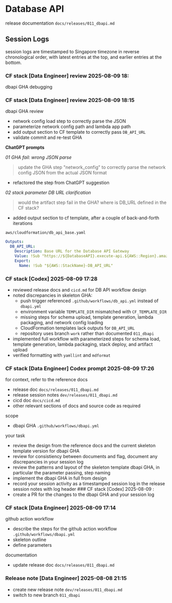 # Database API

release documentation `docs/releases/011_dbapi.md`

## Session Logs

session logs are timestamped to Singapore timezone in reverse chronological order, with latest entries at the top, and earlier entries at the bottom.

### CF stack [Data Engineer] review 2025-08-09 18:<MM>
dbapi GHA debugging




### CF stack [Data Engineer] review 2025-08-09 18:15
dbapi GHA review

 - network config load step to correctly parse the JSON
 - parameterize network config path and lambda app path
 - add output section to CF template to correctly pass `DB_API_URL`
 - validate commit and re-test GHA

__ChatGPT prompts__

_01 GHA fail: wrong JSON parse_

>update the GHA step "network_config" to correctly parse the network config JSON from the actual JSON format

- refactored the step from ChatGPT suggestion

_02 stack parameter DB URL clarification_

>would the artifact step fail in the GHA? where is DB_URL defined in the CF stack?

- added output section to cf template, after a couple of back-and-forth iterations

`aws/cloudformation/db_api_base.yaml`

```yaml
Outputs:
  DB_API_URL:
    Description: Base URL for the Database API Gateway
    Value: !Sub "https://${DatabaseAPI}.execute-api.${AWS::Region}.amazonaws.com/prod"
    Export:
      Name: !Sub "${AWS::StackName}-DB_API_URL"

```

### CF stack [Codex] 2025-08-09 17:28

- reviewed release docs and `cicd.md` for DB API workflow design
- noted discrepancies in skeleton GHA:
  - push trigger referenced `.github/workflows/db_api.yml` instead of `dbapi.yml`
  - environment variable `TEMPLATE_DIR` mismatched with `CF_TEMPLATE_DIR`
  - missing steps for schema upload, template generation, lambda packaging, and network config loading
  - CloudFormation templates lack outputs for `DB_API_URL`
  - repository uses branch `work` rather than documented `011_dbapi`
- implemented full workflow with parameterized steps for schema load, template generation, lambda packaging, stack deploy, and artifact upload
- verified formatting with `yamllint` and `mdformat`

### CF stack [Data Engineer] Codex prompt 2025-08-09 17:26

for context, refer to the reference docs

- release doc `docs/releases/011_dbapi.md`
- release session notes `dev/releases/011_dbapi.md`
- cicd doc `docs/cicd.md`
- other relevant sections of docs and source code as required

scope

- dbapi GHA `.github/workflows/dbapi.yml`

your task

- review the design from the reference docs and the current skeleton template version for dbapi GHA
- review for consistiency between documents and flag, document any discrepancies in your session log
- review the patterns and layout of the skeleton template dbapi GHA, in particular the parameter passing, step naming
- implement the dbapi GHA in full from design
- record your session activity as a timestamped session log in the release session notes with log header ### CF stack [Codex] 2025-08-09 <HH>:<MM>
- create a PR for the changes to the dbapi GHA and your session log

### CF stack [Data Engineer] 2025-08-09 17:14

github action workflow

- describe the steps for the github action workflow `.github/workflows/dbapi.yml`
- skeleton outline
- define parameters

documentation

- update release doc `docs/releases/011_dbapi.md`

### Release note [Data Engineer] 2025-08-08 21:15

- create new release note `dev/releases/011_dbapi.md`
- switch to new branch `011_dbapi`
